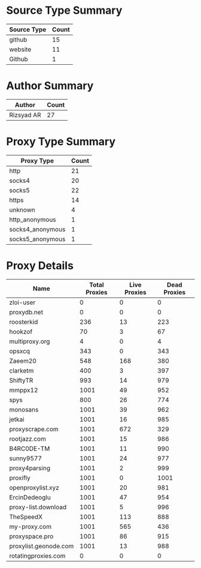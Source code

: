 # Source Type Summary

| Source Type | Count |
|-------------|-------|
| github | 15 |
| website | 11 |
| Github | 1 |


# Author Summary

| Author | Count |
|--------|-------|
| Rizsyad AR | 27 |


# Proxy Type Summary

| Proxy Type | Count |
|------------|-------|
| http | 21 |
| socks4 | 20 |
| socks5 | 22 |
| https | 14 |
| unknown | 4 |
| http_anonymous | 1 |
| socks4_anonymous | 1 |
| socks5_anonymous | 1 |


# Proxy Details

| Name | Total Proxies | Live Proxies | Dead Proxies |
|------|---------------|--------------|---------------|
| zloi-user | 0 | 0 | 0 |
| proxydb.net | 0 | 0 | 0 |
| roosterkid | 236 | 13 | 223 |
| hookzof | 70 | 3 | 67 |
| multiproxy.org | 4 | 0 | 4 |
| opsxcq | 343 | 0 | 343 |
| Zaeem20 | 548 | 168 | 380 |
| clarketm | 400 | 3 | 397 |
| ShiftyTR | 993 | 14 | 979 |
| mmppx12 | 1001 | 49 | 952 |
| spys | 800 | 26 | 774 |
| monosans | 1001 | 39 | 962 |
| jetkai | 1001 | 16 | 985 |
| proxyscrape.com | 1001 | 672 | 329 |
| rootjazz.com | 1001 | 15 | 986 |
| B4RC0DE-TM | 1001 | 11 | 990 |
| sunny9577 | 1001 | 24 | 977 |
| proxy4parsing | 1001 | 2 | 999 |
| proxifly | 1001 | 0 | 1001 |
| openproxylist.xyz | 1001 | 20 | 981 |
| ErcinDedeoglu | 1001 | 47 | 954 |
| proxy-list.download | 1001 | 5 | 996 |
| TheSpeedX | 1001 | 113 | 888 |
| my-proxy.com | 1001 | 565 | 436 |
| proxyspace.pro | 1001 | 86 | 915 |
| proxylist.geonode.com | 1001 | 13 | 988 |
| rotatingproxies.com | 0 | 0 | 0 |
